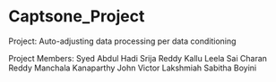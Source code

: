 # Captsone_Project


Project: Auto-adjusting data processing per data conditioning


Project Members:
Syed Abdul Hadi
Srija Reddy Kallu
Leela Sai Charan Reddy Manchala
Kanaparthy John Victor
Lakshmiah Sabitha Boyini

